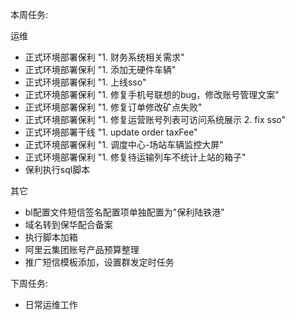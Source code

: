 本周任务:

运维

- 正式环境部署保利 "1. 财务系统相关需求"
- 正式环境部署保利 "1. 添加无硬件车辆"
- 正式环境部署保利 "1. 上线sso"
- 正式环境部署保利 "1. 修复手机号联想的bug，修改账号管理文案"
- 正式环境部署保利 "1. 修复订单修改矿点失败"
- 正式环境部署保利 "1. 修复运营账号列表可访问系统展示 2. fix sso"
- 正式环境部署干线 "1. update order taxFee"
- 正式环境部署保利 "1. 调度中心-场站车辆监控大屏"
- 正式环境部署保利 "1. 修复待运输列车不统计上站的箱子"
- 保利执行sql脚本

其它

- bl配置文件短信签名配置项单独配置为"保利陆铁港"
- 域名转到保华配合备案
- 执行脚本加箱
- 阿里云集团账号产品预算整理
- 推广短信模板添加，设置群发定时任务  

下周任务:

- 日常运维工作  